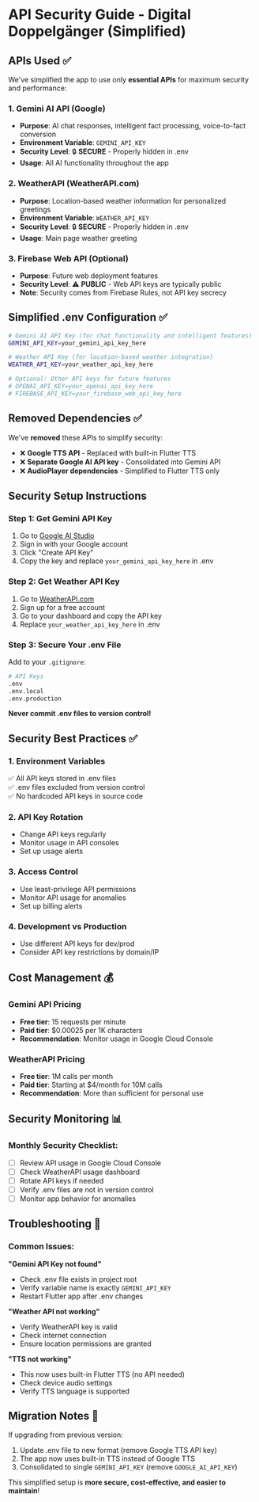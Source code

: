 # API Security Guide - Digital Doppelgänger (Simplified)

## APIs Used ✅

We've simplified the app to use only **essential APIs** for maximum security and performance:

### 1. **Gemini AI API** (Google)
- **Purpose**: AI chat responses, intelligent fact processing, voice-to-fact conversion
- **Environment Variable**: `GEMINI_API_KEY`
- **Security Level**: 🔒 **SECURE** - Properly hidden in .env
- **Usage**: All AI functionality throughout the app

### 2. **WeatherAPI** (WeatherAPI.com)
- **Purpose**: Location-based weather information for personalized greetings
- **Environment Variable**: `WEATHER_API_KEY` 
- **Security Level**: 🔒 **SECURE** - Properly hidden in .env
- **Usage**: Main page weather greeting

### 3. **Firebase Web API** (Optional)
- **Purpose**: Future web deployment features
- **Security Level**: ⚠️ **PUBLIC** - Web API keys are typically public
- **Note**: Security comes from Firebase Rules, not API key secrecy

## Simplified .env Configuration ✅

```bash
# Gemini AI API Key (for chat functionality and intelligent features)
GEMINI_API_KEY=your_gemini_api_key_here

# Weather API Key (for location-based weather integration)
WEATHER_API_KEY=your_weather_api_key_here

# Optional: Other API keys for future features
# OPENAI_API_KEY=your_openai_api_key_here
# FIREBASE_API_KEY=your_firebase_web_api_key_here
```

## Removed Dependencies ✅

We've **removed** these APIs to simplify security:
- ❌ **Google TTS API** - Replaced with built-in Flutter TTS
- ❌ **Separate Google AI API key** - Consolidated into Gemini API
- ❌ **AudioPlayer dependencies** - Simplified to Flutter TTS only

## Security Setup Instructions

### Step 1: Get Gemini API Key
1. Go to [Google AI Studio](https://aistudio.google.com/)
2. Sign in with your Google account
3. Click "Create API Key"
4. Copy the key and replace `your_gemini_api_key_here` in .env

### Step 2: Get Weather API Key
1. Go to [WeatherAPI.com](https://www.weatherapi.com/)
2. Sign up for a free account
3. Go to your dashboard and copy the API key
4. Replace `your_weather_api_key_here` in .env

### Step 3: Secure Your .env File

Add to your `.gitignore`:
```bash
# API Keys
.env
.env.local
.env.production
```

**Never commit .env files to version control!**

## Security Best Practices ✅

### 1. **Environment Variables**
✅ All API keys stored in .env files  
✅ .env files excluded from version control  
✅ No hardcoded API keys in source code  

### 2. **API Key Rotation**
- Change API keys regularly
- Monitor usage in API consoles
- Set up usage alerts

### 3. **Access Control**
- Use least-privilege API permissions
- Monitor API usage for anomalies
- Set up billing alerts

### 4. **Development vs Production**
- Use different API keys for dev/prod
- Consider API key restrictions by domain/IP

## Cost Management 💰

### Gemini API Pricing
- **Free tier**: 15 requests per minute
- **Paid tier**: $0.00025 per 1K characters
- **Recommendation**: Monitor usage in Google Cloud Console

### WeatherAPI Pricing  
- **Free tier**: 1M calls per month
- **Paid tier**: Starting at $4/month for 10M calls
- **Recommendation**: More than sufficient for personal use

## Security Monitoring 📊

### Monthly Security Checklist:
- [ ] Review API usage in Google Cloud Console
- [ ] Check WeatherAPI usage dashboard
- [ ] Rotate API keys if needed
- [ ] Verify .env files are not in version control
- [ ] Monitor app behavior for anomalies

## Troubleshooting 🔧

### Common Issues:

**"Gemini API Key not found"**
- Check .env file exists in project root
- Verify variable name is exactly `GEMINI_API_KEY`
- Restart Flutter app after .env changes

**"Weather API not working"**
- Verify WeatherAPI key is valid
- Check internet connection
- Ensure location permissions are granted

**"TTS not working"**
- This now uses built-in Flutter TTS (no API needed)
- Check device audio settings
- Verify TTS language is supported

## Migration Notes 📝

If upgrading from previous version:
1. Update .env file to new format (remove Google TTS API key)
2. The app now uses built-in TTS instead of Google TTS
3. Consolidated to single `GEMINI_API_KEY` (remove `GOOGLE_AI_API_KEY`)

This simplified setup is **more secure, cost-effective, and easier to maintain**!
